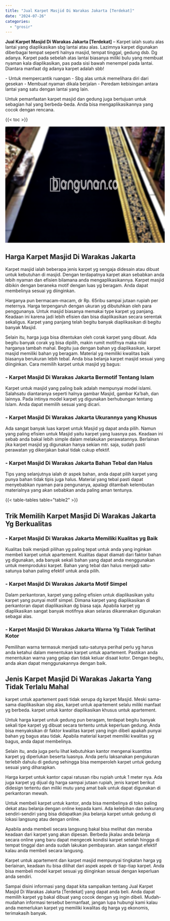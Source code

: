 ```yaml
---
title: "Jual Karpet Masjid Di Warakas Jakarta [Terdekat]"
date: "2024-07-26"
categories: 
  - "grosir"
---
```


**Jual Karpet Masjid Di Warakas Jakarta \[Terdekat\]** – Karpet ialah suatu alas lantai yang diaplikasikan sbg lantai atau alas. Lazimnya karpet digunakan diberbagai tempat seperti halnya masjid, tempat tinggal, gedung dsb. Dg adanya. Karpet pada sebelah atas lantai biasanya miliki bulu yang membuat nyaman kala diaplikasikan, pas pada sisi bawah menempel pada lantai. Diantara manfaat dg adanya karpet adalah sbb!

\- Untuk mempercantik ruangan - Sbg alas untuk memelihara diri dari gesekan - Membuat nyaman dikala berjalan - Peredam kebisingan antara lantai yang satu dengan lantai yang lain.

Untuk pemanfaatan karpet masjid dan gedung juga bertujuan untuk sebagian hal yang berbeda-beda. Anda bisa mengaplikasikannya yang cocok dengan rencana.

{{< toc >}}

![Jual Karpet Masjid Di Warakas Jakarta [Terdekat]](/images/grosir-karpet-murah-78.png)

## Harga Karpet Masjid Di Warakas Jakarta

Karpet masjid ialah beberapa jenis karpet yg sengaja didesain atau dibuat untuk kebutuhan di masjid. Dengan terdapatnya karpet akan sebabkan anda lebih nyaman dan efisien bilamana anda mengaplikasikannya. Karpet masjid dibikin dengan beraneka motif dengan luas yg beragam. Anda dapat membelinya sesuai yg diinginkan.

Harganya pun bermacam-macam, dr Rp. 65ribu sampai jutaan rupiah per meternya. Harga terpengaruh dengan ukuran yg dibutuhkan oleh para penggunanya. Untuk masjid biasanya memakai type karpet yg panjang. Keadaan ini karena jadi lebih efisien dan bisa diaplikasikan secara serentak sekaligus. Karpet yang panjang telah begitu banyak diaplikasikan di begitu banyak Masjid.

Selain itu, harga juga bisa ditentukan oleh corak karpet yang dibuat. Ada begitu banyak corak yg bisa dipilih, makin rumit motifnya maka nilai harganya tambah mahal. Begitu jua dengan bahan yg diaplikasikan, karpet masjid memiliki bahan yg beragam. Material yg memiliki kwalitas baik biasanya berukuran lebih tebal. Anda bisa belanja karpet masjid sesuai yang diinginkan. Cara memilih karpet untuk masjid yg bagus:

### \- Karpet Masjid Di Warakas Jakarta Bermotif Tentang Islam

Karpet untuk masjid yang paling baik adalah mempunyai model islami. Salahsatu diantaranya seperti halnya gambar Masjid, gambar Ka’bah, dan lainnya. Pada intinya model karpet yg digunakan berhubungan tentang Islam. Anda dapat memilih sesuai yang dicari.

### \- Karpet Masjid Di Warakas Jakarta Ukurannya yang Khusus

Ada sangat banyak luas karpet untuk Masjid yg dapat anda pilih. Namun yang paling efisien untuk Masjid yaitu karpet yang luasnya pas. Keadaan ini sebab anda bakal lebih simple dalam melakukan perawatannya. Berlainan jika karpet masjid yg digunakan hanya sekian mtr. saja, sudah pasti perawatan yg dikerjakan bakal tidak cukup efektif.

### \- Karpet Masjid Di Warakas Jakarta Bahan Tebal dan Halus

Tips yang selanjutnya ialah dr aspek bahan, anda dapat pilih karpet yang punya bahan tidak tipis juga halus. Material yang tebal pasti dapat menyebabkan nyaman para pengunanya, apalagi ditambah kelembutan materialnya yang akan sebabkan anda paling aman tentunya.

{{< table-tables table="table2" >}}

## Trik Memilih Karpet Masjid Di Warakas Jakarta Yg Berkualitas

### \- Karpet Masjid Di Warakas Jakarta Memiliki Kualitas yg Baik

Kualitas baik menjadi pilihan yg paling tepat untuk anda yang inginkan membeli karpet untuk apartement. Kualitas dapat diamati dari faktor bahan yg digunakan, ada banyak sekali bahan yang dapat anda menggunakan untuk memproduksi karpet. Bahan yang tebal dan halus menjadi satu-satunya bahan paling efektif untuk anda pilih.

### \- Karpet Masjid Di Warakas Jakarta Motif Simpel

Dalam perkantoran, karpet yang paling efisien untuk diaplikasikan yaitu karpet yang punyai motif simpel. Dimana karpet yang diaplikasikan di perkantoran dapat diaplikasikan dg biasa saja. Apabila karpet yg diaplikasikan sangat banyak motifnya akan selaras dikarenakan digunakan sebagai alas.

### \- Karpet Masjid Di Warakas Jakarta Warna Yg Tidak Terlihat Kotor

Pemilihan warna termasuk menjadi satu-satunya perihal perlu yg harus anda ketahui dalam menentukan karpet untuk apartement. Pastikan anda menentukan warna yang gelap dan tidak keluar disaat kotor. Dengan begitu, anda akan dapat menggunakannya dengan baik.

## Jenis Karpet Masjid Di Warakas Jakarta Yang Tidak Terlalu Mahal

karpet untuk apartement pasti tidak serupa dg karpet Masjid. Meski sama-sama diaplikasikan sbg alas, karpet untuk apartement selalu miliki manfaat yg berbeda. karpet untuk kantor diaplikasikan khusus untuk apartement.

Untuk harga karpet untuk gedung pun beragam, terdapat begitu banyak sekali tipe karpet yg dibuat secara tertentu untuk keperluan gedung. Anda bisa menyaksikan dr faktor kwalitas karpet yang ingin dibeli apakah punyai bahan yg bagus atau tidak. Apabila material karpet memiliki kwalitas yg bagus, anda dapat membelinya.

Selain itu, anda juga perlu lihat kebutuhkan kantor mengenai kuantitas karpet yg diperlukan beserta luasnya. Anda perlu laksanakan pengukuran terlebih dahulu di gedung sehingga bisa memperoleh karpet untuk gedung sesuai yang diharapkan.

Harga karpet untuk kantor capai ratusan ribu rupiah untuk 1 meter nya. Ada juga karpet yg dijual dg harga sampai jutaan rupiah, jenis karpet berikut didesign tertentu dan miliki mutu yang amat baik untuk dapat digunakan di perkantoran mewah.

Untuk membeli karpet untuk kantor, anda bisa membelinya di toko paling dekat atau belanja dengan online kepada kami. Ada kelebihan dan kekurang sendiri-sendiri yang bisa didapatkan jika belanja karpet untuk gedung di lokasi langsung atau dengan online.

Apabila anda membeli secara langsung bakal bisa melihat dan meraba keadaan dari karpet yang akan dipesan. Berbeda jikalau anda belanja secara online yang baru dapat mengecek kondisi karpet setelah hingga di tempat tinggal dan anda sudah lakukan pembayaran. akan sangat efektif kalau anda membeli secara langusng.

Karpet untuk apartement dan karpet masjid mempunyai tingkatan harga yg berlainan, keadaan itu bisa dilihat dari aspek aspek dr tiap-tiap karpet. Anda bisa membeli model karpet sesuai yg diinginkan sesuai dengan keperluan anda sendiri.

Sampai disini informasi yang dapat kita sampaikan tentang Jual Karpet Masjid Di Warakas Jakarta \[Terdekat\] yang dapat anda beli. Anda dapat memilih karpet yg bakal dibuat yang cocok dengan yg ingin dibeli. Mudah-mudahan informasi tersebut bermanfaat, jangan lupa hubungi kami kalau anda memerlukan karpet yg memiliki kwalitas dg harga yg ekonomis, terimakasih banyak.
